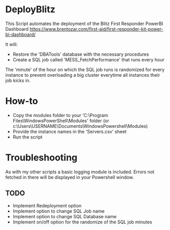 # DeployBlitz
This Script automates the deployment of the Blitz First Responder PowerBI Dashboard
https://www.brentozar.com/first-aid/first-responder-kit-power-bi-dashboard/

It will:
- Restore the 'DBATools' database with the necessary procedures
- Create a SQL job called 'MESS_FetchPerformance' that runs every hour

The 'minute' of the hour on which the SQL job runs is randomized for every instance to prevent overloading a big cluster everytime all instances their job kicks in.

# How-to
- Copy the modules folder to your 'C:\Program Files\WindowsPowerShell\Modules' folder (or c:\Users\USERNAME\Documents\WindowsPowershell\Modules)
- Provide the instance names in the 'Servers.csv' sheet
- Run the script

# Troubleshooting
As with my other scripts a basic logging module is included. Errors not fetched in there will be displayed in your Powershell window.

## TODO
- Implement Redeployment option
- Implement option to change SQL Job name
- Implement option to change SQL Database name
- Implement on/off option for the randomize of the SQL job minutes
